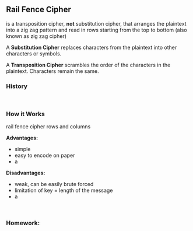 ## **Rail Fence Cipher**
is a transposition cipher, **not** substitution cipher, that arranges the plaintext into a zig zag pattern and read in rows starting from the top to bottom (also known as zig zag cipher)  

A **Substitution Cipher** replaces characters from the plaintext into other characters or symbols.

A **Transposition Cipher** scrambles the order of the characters in the plaintext. Characters remain the same.
<br>

### **History**

<br>

### **How it Works** 
rail fence cipher rows and columns    

**Advantages:**  
- simple
- easy to encode on paper
- a

**Disadvantages:**
- weak, can be easily brute forced
- limitation of key = length of the message
- a

<!-- **Encode** 

**Decode** -->

<!-- insert demo here too(?) -->
<br>

### **Homework:**

